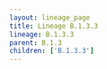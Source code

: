 ```yaml
---
layout: lineage_page
title: Lineage B.1.3.3
lineage: B.1.3.3
parent: B.1.3
children: ['B.1.3.3']
---
```

